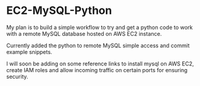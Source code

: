 # EC2-MySQL-Python
My plan is to build a simple workflow to try and get a python code to work with a remote MySQL database hosted on AWS EC2 instance.


Currently added the python to remote MySQL simple access and commit example snippets.

I will soon be adding on some reference links to install mysql on AWS EC2, create IAM roles and allow incoming traffic on certain ports for ensuring security. 
